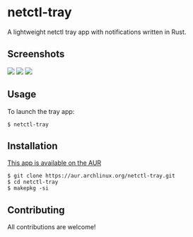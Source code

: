 # netctl-tray
A lightweight netctl tray app with notifications written in Rust.

## Screenshots

![](https://i.imgur.com/5PavZiO.png) ![](https://i.imgur.com/mwWpkA4.png) ![](https://i.imgur.com/yghZ4Gt.png)

## Usage

To launch the tray app:
```
$ netctl-tray
```

## Installation

[This app is available on the AUR](https://aur.archlinux.org/packages/netctl-tray/)
```
$ git clone https://aur.archlinux.org/netctl-tray.git
$ cd netctl-tray
$ makepkg -si
```

## Contributing

All contributions are welcome!
